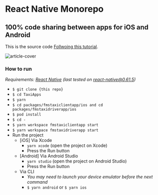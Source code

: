 # React Native Monorepo
## 100% code sharing between apps for iOS and Android

This is the source code [Follwoing this tutorial](https://dev.to/brunolemos/tutorial-100-code-sharing-between-ios-android--web-using-react-native-web-andmonorepo-4pej).

![article-cover](https://user-images.githubusercontent.com/619186/64933790-1fc27680-d81d-11e9-8077-64a1066b7c17.png)


### How to run

_Requirements: [React Native](https://facebook.github.io/react-native/docs/getting-started.html#native) (last tested on react-native@0.61.5)_

  - `$ git clone {this repo}`
  - `$ cd TaxiApps`
  - `$ yarn`
  - `$ cd packages/fmstaxiclientapp/ios and cd packages/fmstaxidriverapp/ios` 
  - `$ pod install`
  - `$ cd -`
  - `$ yarn workspace fmstaxiclientapp start`
  - `$ yarn workspace fmstaxidriverapp start`
  - Run the project
    - [iOS] Via Xcode
      - `yarn xcode` (open the project on Xcode)
      - Press the Run button
    - [Android] Via Android Studio
      - `yarn studio` (open the project on Android Studio)
      - Press the Run button
    - Via CLI
      - _You may need to launch your device emulator before the next command_
      - `$ yarn android` or  `$ yarn ios`
